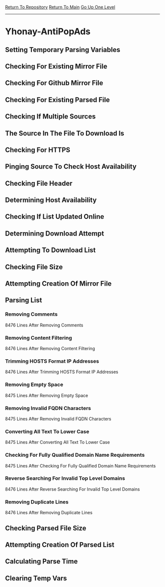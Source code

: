 [Return To Repository](https://github.com/deathbybandaid/piholeparser/)
[Return To Main](https://github.com/deathbybandaid/piholeparser/blob/master/RecentRunLogs/Mainlog.md)
[Go Up One Level](https://github.com/deathbybandaid/piholeparser/blob/master/RecentRunLogs/TopLevelScripts/30-Processing-External-Blacklists.md)
____________________________________
# Yhonay-AntiPopAds
## Setting Temporary Parsing Variables
## Checking For Existing Mirror File
## Checking For Github Mirror File
## Checking For Existing Parsed File
## Checking If Multiple Sources
## The Source In The File To Download Is
## Checking For HTTPS
## Pinging Source To Check Host Availability
## Checking File Header
## Determining Host Availability
## Checking If List Updated Online
## Determining Download Attempt
## Attempting To Download List
## Checking File Size
## Attempting Creation Of Mirror File
## Parsing List
### Removing Comments
8476 Lines After Removing Comments
### Removing Content Filtering
8476 Lines After Removing Content Filtering
### Trimming HOSTS Format IP Addresses
8476 Lines After Trimming HOSTS Format IP Addresses
### Removing Empty Space
8475 Lines After Removing Empty Space
### Removing Invalid FQDN Characters
8475 Lines After Removing Invalid FQDN Characters
### Converting All Text To Lower Case
8475 Lines After Converting All Text To Lower Case
### Checking For Fully Qualified Domain Name Requirements
8475 Lines After Checking For Fully Qualified Domain Name Requirements
### Reverse Searching For Invalid Top Level Domains
8476 Lines After Reverse Searching For Invalid Top Level Domains
### Removing Duplicate Lines
8476 Lines After Removing Duplicate Lines
## Checking Parsed File Size
## Attempting Creation Of Parsed List
## Calculating Parse Time
## Clearing Temp Vars
